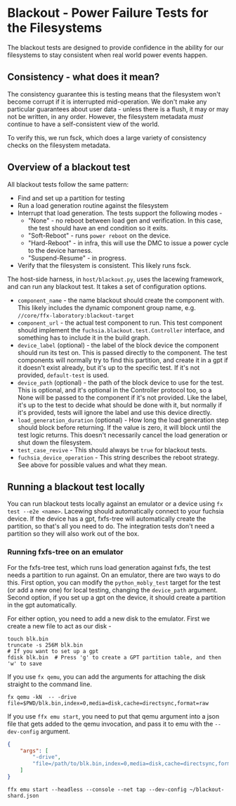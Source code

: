 # Blackout - Power Failure Tests for the Filesystems

The blackout tests are designed to provide confidence in the ability for our filesystems to stay
consistent when real world power events happen.

## Consistency - what does it mean?

The consistency guarantee this is testing means that the filesystem won't become corrupt if it is
interrupted mid-operation. We don't make any particular guarantees about user data - unless there
is a flush, it may or may not be written, in any order. However, the filesystem metadata _must_
continue to have a self-consistent view of the world.

To verify this, we run fsck, which does a large variety of consistency checks on the filesystem
metadata.

## Overview of a blackout test

All blackout tests follow the same pattern:

 - Find and set up a partition for testing
 - Run a load generation routine against the filesystem
 - Interrupt that load generation. The tests support the following modes -
   - "None" - no reboot between load gen and verification. In this case, the test should have an
     end condition so it exits.
   - "Soft-Reboot" - runs `power reboot` on the device.
   - "Hard-Reboot" - in infra, this will use the DMC to issue a power cycle to the device harness.
   - "Suspend-Resume" - in progress.
 - Verify that the filesystem is consistent. This likely runs fsck.

The host-side harness, in `host/blackout.py`, uses the lacewing framework, and can run any blackout
test. It takes a set of configuration options.

 - `component_name` - the name blackout should create the component with. This likely includes the
   dynamic component group name, e.g. `//core/ffx-laboratory:blackout-target`
 - `component_url` - the actual test component to run. This test component should implement the
   `fuchsia.blackout.test.Controller` interface, and something has to include it in the build
   graph.
 - `device_label` (optional) - the label of the block device the component should run its test on.
   This is passed directly to the component. The test components will normally try to find this
   partition, and create it in a gpt if it doesn't exist already, but it's up to the specific test.
   If it's not provided, `default-test` is used.
 - `device_path` (optional) - the path of the block device to use for the test. This is optional,
   and it's optional in the Controller protocol too, so a None will be passed to the component if
   it's not provided. Like the label, it's up to the test to decide what should be done with it,
   but normally if it's provided, tests will ignore the label and use this device directly.
 - `load_generation_duration` (optional) - How long the load generation step should block before
   returning. If the value is zero, it will block until the test logic returns. This doesn't
   necessarily cancel the load generation or shut down the filesystem.
 - `test_case_revive` - This should always be `true` for blackout tests.
 - `fuchsia_device_operation` - This string describes the reboot strategy. See above for possible
   values and what they mean.

## Running a blackout test locally

You can run blackout tests locally against an emulator or a device using `fx test --e2e <name>`.
Lacewing should automatically connect to your fuchsia device. If the device has a gpt, fxfs-tree
will automatically create the partition, so that's all you need to do. The integration tests don't
need a partition so they will also work out of the box.

### Running fxfs-tree on an emulator

For the fxfs-tree test, which runs load generation against fxfs, the test needs a partition to run
against. On an emulator, there are two ways to do this. First option, you can modify the
`python_mobly_test` target for the test (or add a new one) for local testing, changing the
`device_path` argument. Second option, if you set up a gpt on the device, it should create a
partition in the gpt automatically.

For either option, you need to add a new disk to the emulator. First we create a new file to act as
our disk -

```
touch blk.bin
truncate -s 256M blk.bin
# If you want to set up a gpt
fdisk blk.bin  # Press 'g' to create a GPT partition table, and then 'w' to save
```

If you use `fx qemu`, you can add the arguments for attaching the disk straight to the command
line.

```
fx qemu -kN  -- -drive file=$PWD/blk.bin,index=0,media=disk,cache=directsync,format=raw
```

If you use `ffx emu start`, you need to put that qemu argument into a json file that gets added to
the qemu invocation, and pass it to emu with the `--dev-config` argument.

```json
{
    "args": [
        "-drive",
        "file=/path/to/blk.bin,index=0,media=disk,cache=directsync,format=raw"
    ]
}
```

```
ffx emu start --headless --console --net tap --dev-config ~/blackout-shard.json
```

